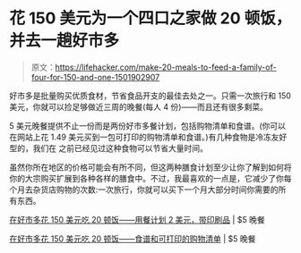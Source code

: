 # 花 150 美元为一个四口之家做 20 顿饭，并去一趟好市多

> 原文：<https://lifehacker.com/make-20-meals-to-feed-a-family-of-four-for-150-and-one-1501902907>

好市多是批量购买优质食材，节省食品开支的最佳去处之一。只需一次旅行和 150 美元，你就可以捡足够做近三周的晚餐(每人 4 份)——而且还有很多剩菜。



5 美元晚餐提供不止一份而是两份好市多餐计划，包括购物清单和食谱。(你可以在网站上花 1.49 美元买到一包可打印的购物清单和食谱。)有几种食物是冷冻友好型的，我们在 之前已经见过这种食物可以节省大量时间。

虽然你所在地区的价格可能会有所不同，但这两种膳食计划至少让你了解到如何将你的大宗购买扩展到各种各样的膳食中。不过，我最喜欢的一点是，它减少了你每个月去杂货店购物的次数:一次旅行，你就可以买下一个月大部分时间你需要的所有东西。

[在好市多花 150 美元吃 20 顿饭——用餐计划 2 美元，带印刷品](http://www.5dollardinners.com/20-meals-at-costco-for-150-meal-plan-2-with-printables/) | $5 晚餐

[在好市多花 150 美元吃 20 顿饭——食谱和可打印的购物清单](http://www.5dollardinners.com/20-meals-from-costco-for-150-recipes-printable-shopping-lists/) | $5 晚餐